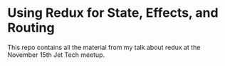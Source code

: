 # Using Redux for State, Effects, and Routing

This repo contains all the material from my talk about redux at the November 15th Jet Tech meetup.
